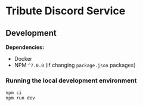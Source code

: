 # Tribute Discord Service

## Development

**Dependencies:**

- Docker
- NPM `^7.0.0` (if changing `package.json` packages)

### Running the local development environment

```
npm ci
npm run dev
```

